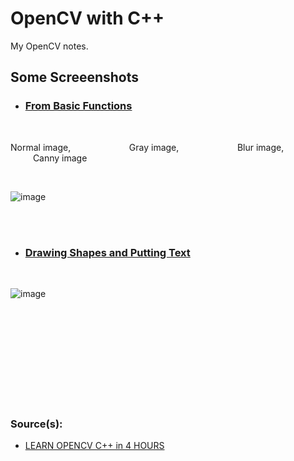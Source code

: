 # OpenCV with C++
My OpenCV notes. 

## Some Screeenshots
* ### [From Basic Functions](https://github.com/kaanakgundogdu/learning-opencv/tree/main/03-Basic-Functions/basicfunctions)

<br>

Normal image, &emsp; &emsp; &emsp; &emsp; &emsp; Gray image,  &emsp; &emsp; &emsp; &emsp; &emsp;  Blur image, &emsp; &emsp; &emsp; &emsp; &emsp; Canny image

<br>

![image](https://user-images.githubusercontent.com/62032779/221592669-90563c11-936c-40ae-9140-5d5b5b5cfeb3.png)

<br> <br> 

* ### [Drawing Shapes and Putting Text](https://github.com/kaanakgundogdu/learning-opencv/tree/main/05-Drawing-Shapes-and-Text/drawingshapesandtext)
<br>

![image](https://user-images.githubusercontent.com/62032779/221895928-d2739a1d-c399-47fb-9f7a-acded7cd1480.png)


<br> <br> <br> <br> <br> <br> <br> <br> <br> 


### Source(s):
- [LEARN OPENCV C++ in 4 HOURS](https://www.youtube.com/watch?v=2FYm3GOonhk)
